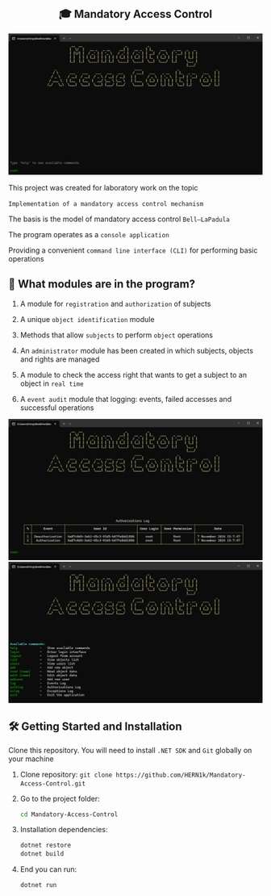 ﻿<h2 align="center">🎓 Mandatory Access Control</h2>
<div align="center">
  <img alt="Home" src="/Src/home.png" />
</div>
<p></p>

This project was created for laboratory work on the topic 

`Implementation of a mandatory access control mechanism`

The basis is the model of mandatory access control `Bell–LaPadula`

The program operates as a `console application`

Providing a convenient `command line interface (CLI)` for performing basic operations

## 🧩 What modules are in the program?

  1. A module for `registration` and `authorization` of subjects

  2. A unique `object identification` module

  3. Methods that allow `subjects` to perform `object` operations

  4. An `administrator` module has been created in which subjects, objects and rights are managed

  5. A module to check the access right that wants to get a subject to an object in `real time`

  6. A `event audit` module that logging: events, failed accesses and successful operations
     
<p></p>
<div align="center">
  <img alt="Log" src="/Src/log.png" />
  <img alt="Help" src="/Src/help.png" />
</div>
<p></p>

## 🛠 Getting Started and Installation

Clone this repository. You will need to install `.NET SDK` and `Git` globally on your machine
<p></p>

1. Clone repository: `git clone https://github.com/HERN1k/Mandatory-Access-Control.git`

2. Go to the project folder:
   ```bash
   cd Mandatory-Access-Control
   
3. Installation dependencies:
   ```bash
   dotnet restore
   dotnet build

4. End you can run: 
   ```bash
   dotnet run
